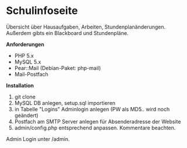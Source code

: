 Schulinfoseite
=====

Übersicht über Hausaufgaben, Arbeiten, Stundenplanänderungen. Außerdem gibts ein Blackboard und Stundenpläne.

**Anforderungen**
- PHP 5.x
- MySQL 5.x
- Pear::Mail (Debian-Paket: php-mail)
- Mail-Postfach

**Installation**

1. git clone
2. MySQL DB anlegen, setup.sql importieren
3. in Tabelle "Logins" Adminlogin anlegen (PW als MD5.. wird noch geändert)
4. Postfach am SMTP Server anlegen für Absenderadresse der Website
5. admin/config.php entsprechend anpassen. Kommentare beachten.

Admin Login unter /admin.

